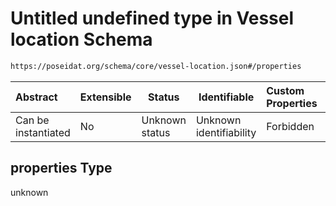 # Untitled undefined type in Vessel location Schema

```txt
https://poseidat.org/schema/core/vessel-location.json#/properties
```




| Abstract            | Extensible | Status         | Identifiable            | Custom Properties | Additional Properties | Access Restrictions | Defined In                                                                         |
| :------------------ | ---------- | -------------- | ----------------------- | :---------------- | --------------------- | ------------------- | ---------------------------------------------------------------------------------- |
| Can be instantiated | No         | Unknown status | Unknown identifiability | Forbidden         | Allowed               | none                | [vessel-location.json\*](schemas/core/vessel-location.json "open original schema") |

## properties Type

unknown
